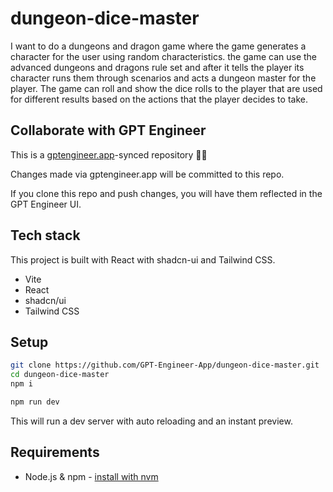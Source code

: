 # dungeon-dice-master

I want to do a dungeons and dragon game where the game generates a character for the user using random characteristics. the game can use the advanced dungeons and dragons rule set and after it tells the player its character runs them through scenarios and acts a dungeon master for the player. The game can roll and show the dice rolls to the player that are used for different results based on the actions that the player decides to take.

## Collaborate with GPT Engineer

This is a [gptengineer.app](https://gptengineer.app)-synced repository 🌟🤖

Changes made via gptengineer.app will be committed to this repo.

If you clone this repo and push changes, you will have them reflected in the GPT Engineer UI.

## Tech stack

This project is built with React with shadcn-ui and Tailwind CSS.

- Vite
- React
- shadcn/ui
- Tailwind CSS

## Setup

```sh
git clone https://github.com/GPT-Engineer-App/dungeon-dice-master.git
cd dungeon-dice-master
npm i
```

```sh
npm run dev
```

This will run a dev server with auto reloading and an instant preview.

## Requirements

- Node.js & npm - [install with nvm](https://github.com/nvm-sh/nvm#installing-and-updating)
